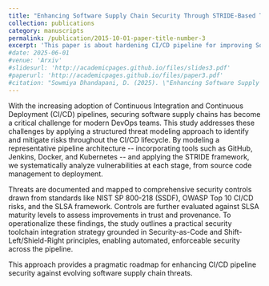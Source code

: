 ```yaml
---
title: "Enhancing Software Supply Chain Security Through STRIDE-Based Threat Modelling of CI/CD Pipelines"
collection: publications
category: manuscripts
permalink: /publication/2015-10-01-paper-title-number-3
excerpt: 'This paper is about hardening CI/CD pipeline for improving Software Supply Chain Security.'
#date: 2025-06-01
#venue: 'Arxiv'
#slidesurl: 'http://academicpages.github.io/files/slides3.pdf'
#paperurl: 'http://academicpages.github.io/files/paper3.pdf'
#citation: "Sowmiya Dhandapani, D. (2025). \"Enhancing Software Supply Chain Security Through STRIDE-Based Threat Modelling of CI/CD Pipelines.\" <i>Arxiv</i>. 1(3)."
---
```


With the increasing adoption of Continuous Integration and Continuous Deployment (CI/CD) pipelines, securing software supply chains has become a critical challenge for modern DevOps teams. This study addresses these challenges by applying a structured threat modeling approach to identify and mitigate risks throughout the CI/CD lifecycle. By modeling a representative pipeline architecture -- incorporating tools such as GitHub, Jenkins, Docker, and Kubernetes -- and applying the STRIDE framework, we systematically analyze vulnerabilities at each stage, from source code management to deployment.

Threats are documented and mapped to comprehensive security controls drawn from standards like NIST SP 800-218 (SSDF), OWASP Top 10 CI/CD risks, and the SLSA framework. Controls are further evaluated against SLSA maturity levels to assess improvements in trust and provenance. To operationalize these findings, the study outlines a practical security toolchain integration strategy grounded in Security-as-Code and Shift-Left/Shield-Right principles, enabling automated, enforceable security across the pipeline.

This approach provides a pragmatic roadmap for enhancing CI/CD pipeline security against evolving software supply chain threats.
